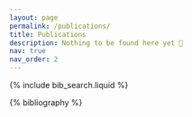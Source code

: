 ```yaml
---
layout: page
permalink: /publications/
title: Publications
description: Nothing to be found here yet 🙈
nav: true
nav_order: 2
---
```


<!-- _pages/publications.md -->

<!-- Bibsearch Feature -->

{% include bib_search.liquid %}

<div class="publications">

{% bibliography %}

</div>
